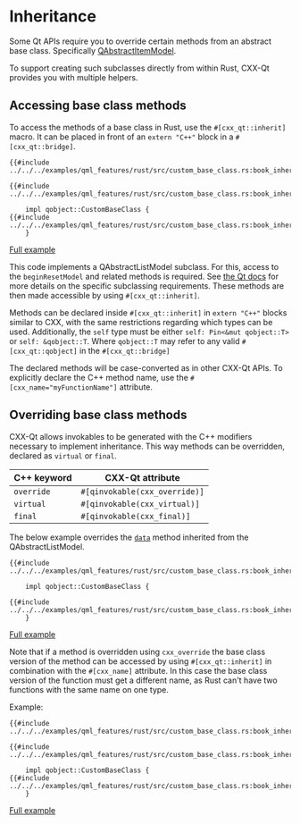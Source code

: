 <!--
SPDX-FileCopyrightText: 2023 Klarälvdalens Datakonsult AB, a KDAB Group company <info@kdab.com>
SPDX-FileContributor: Leon Matthes <leon.matthes@kdab.com>

SPDX-License-Identifier: MIT OR Apache-2.0
-->

# Inheritance

Some Qt APIs require you to override certain methods from an abstract base class.
Specifically [QAbstractItemModel](https://doc.qt.io/qt-6/qabstractitemmodel.html).

To support creating such subclasses directly from within Rust, CXX-Qt provides you with multiple helpers.

## Accessing base class methods
To access the methods of a base class in Rust, use the `#[cxx_qt::inherit]` macro.
It can be placed in front of an `extern "C++"` block in a `#[cxx_qt::bridge]`.

```rust,ignore
{{#include ../../../examples/qml_features/rust/src/custom_base_class.rs:book_inherit_qalm}}

{{#include ../../../examples/qml_features/rust/src/custom_base_class.rs:book_inherit_qalm_impl_unsafe}}

    impl qobject::CustomBaseClass {
{{#include ../../../examples/qml_features/rust/src/custom_base_class.rs:book_inherit_clear}}
    }
```
[Full example](https://github.com/KDAB/cxx-qt/blob/main/examples/qml_features/rust/src/custom_base_class.rs)

This code implements a QAbstractListModel subclass.
For this, access to the `beginResetModel` and related methods is required.
See [the Qt docs](https://doc.qt.io/qt-6/qabstractlistmodel.html) for more details on the specific subclassing requirements.
These methods are then made accessible by using `#[cxx_qt::inherit]`.

Methods can be declared inside `#[cxx_qt::inherit]` in `extern "C++"` blocks similar to CXX, with the same restrictions regarding which types can be used.
Additionally, the `self` type must be either `self: Pin<&mut qobject::T>` or `self: &qobject::T`. Where `qobject::T` may refer to any valid `#[cxx_qt::qobject]` in the `#[cxx_qt::bridge]`

The declared methods will be case-converted as in other CXX-Qt APIs.
To explicitly declare the C++ method name, use the `#[cxx_name="myFunctionName"]` attribute.

## Overriding base class methods

CXX-Qt allows invokables to be generated with the C++ modifiers necessary to implement inheritance.
This way methods can be overridden, declared as `virtual` or `final`.

| C++ keyword | CXX-Qt attribute              |
|-------------|-------------------------------|
| `override`  | `#[qinvokable(cxx_override)]` |
| `virtual`   | `#[qinvokable(cxx_virtual)]`  |
| `final`     | `#[qinvokable(cxx_final)]`    |

The below example overrides the [`data`](https://doc.qt.io/qt-6/qabstractitemmodel.html#data) method inherited from the QAbstractListModel.
```rust,ignore
{{#include ../../../examples/qml_features/rust/src/custom_base_class.rs:book_inherit_qalm}}

    impl qobject::CustomBaseClass {

{{#include ../../../examples/qml_features/rust/src/custom_base_class.rs:book_inherit_data}}
    }
```
[Full example](https://github.com/KDAB/cxx-qt/blob/main/examples/qml_features/rust/src/custom_base_class.rs)

Note that if a method is overridden using `cxx_override` the base class version of the method can be accessed by using `#[cxx_qt::inherit]` in combination with the `#[cxx_name]` attribute.
In this case the base class version of the function must get a different name, as Rust can't have two functions with the same name on one type.

Example:
```rust,ignore
{{#include ../../../examples/qml_features/rust/src/custom_base_class.rs:book_inherit_qalm}}

{{#include ../../../examples/qml_features/rust/src/custom_base_class.rs:book_inherit_qalm_impl_safe}}

    impl qobject::CustomBaseClass {
{{#include ../../../examples/qml_features/rust/src/custom_base_class.rs:book_inherit_can_fetch_more}}
    }
```
[Full example](https://github.com/KDAB/cxx-qt/blob/main/examples/qml_features/rust/src/custom_base_class.rs)
